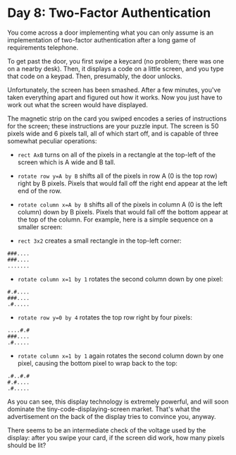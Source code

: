 # Day 8: Two-Factor Authentication

You come across a door implementing what you can only assume is an implementation of two-factor authentication after a long game of requirements telephone.

To get past the door, you first swipe a keycard (no problem; there was one on a nearby desk). Then, it displays a code on a little screen, and you type that code on a keypad. Then, presumably, the door unlocks.

Unfortunately, the screen has been smashed. After a few minutes, you've taken everything apart and figured out how it works. Now you just have to work out what the screen would have displayed.

The magnetic strip on the card you swiped encodes a series of instructions for the screen; these instructions are your puzzle input. The screen is 50 pixels wide and 6 pixels tall, all of which start off, and is capable of three somewhat peculiar operations:

- `rect AxB` turns on all of the pixels in a rectangle at the top-left of the screen which is A wide and B tall.
- `rotate row y=A by B` shifts all of the pixels in row A (0 is the top row) right by B pixels. Pixels that would fall off the right end appear at the left end of the row.
- `rotate column x=A by B` shifts all of the pixels in column A (0 is the left column) down by B pixels. Pixels that would fall off the bottom appear at the top of the column.
For example, here is a simple sequence on a smaller screen:

- `rect 3x2` creates a small rectangle in the top-left corner:
```
###....
###....
.......
```

- `rotate column x=1 by 1` rotates the second column down by one pixel:

```
#.#....
###....
.#.....
```

- `rotate row y=0 by 4` rotates the top row right by four pixels:

```
....#.#
###....
.#.....
```

- `rotate column x=1 by 1` again rotates the second column down by one pixel, causing the bottom pixel to wrap back to the top:

```
.#..#.#
#.#....
.#.....
```

As you can see, this display technology is extremely powerful, and will soon dominate the tiny-code-displaying-screen market. That's what the advertisement on the back of the display tries to convince you, anyway.

There seems to be an intermediate check of the voltage used by the display: after you swipe your card, if the screen did work, how many pixels should be lit?
